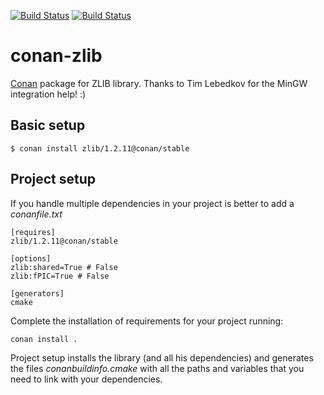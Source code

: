 [![Build Status](https://travis-ci.org/lasote/conan-zlib.svg)](https://travis-ci.org/lasote/conan-zlib)
[![Build Status](https://ci.appveyor.com/api/projects/status/github/lasote/conan-zlib)](https://ci.appveyor.com/project/lasote/conan-zlib)


# conan-zlib


[Conan](https://bintray.com/conan-community/conan/zlib%3Aconan) package for ZLIB library. Thanks to Tim Lebedkov for the MinGW integration help! :)


## Basic setup

    $ conan install zlib/1.2.11@conan/stable
    
## Project setup

If you handle multiple dependencies in your project is better to add a *conanfile.txt*
    
    [requires]
    zlib/1.2.11@conan/stable

    [options]
    zlib:shared=True # False
    zlib:fPIC=True # False
    
    [generators]
    cmake

Complete the installation of requirements for your project running:</small></span>

    conan install . 

Project setup installs the library (and all his dependencies) and generates the files *conanbuildinfo.cmake* with all the 
paths and variables that you need to link with your dependencies.
